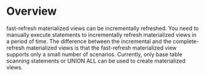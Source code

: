 # Overview<a name="EN-US_TOPIC_0295970207"></a>

fast-refresh materialized views can be incrementally refreshed. You need to manually execute statements to incrementally refresh materialized views in a period of time. The difference between the incremental and the complete-refresh materialized views is that the fast-refresh materialized view supports only a small number of scenarios. Currently, only base table scanning statements or UNION ALL can be used to create materialized views.

